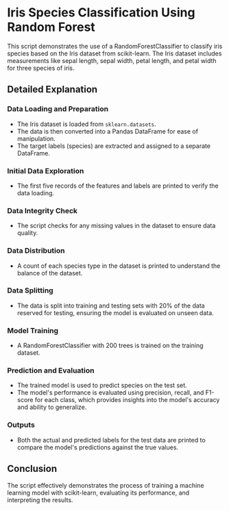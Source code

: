 # Iris Species Classification Using Random Forest

This script demonstrates the use of a RandomForestClassifier to classify iris species based on the Iris dataset from scikit-learn. The Iris dataset includes measurements like sepal length, sepal width, petal length, and petal width for three species of iris.

## Detailed Explanation

### Data Loading and Preparation
- The Iris dataset is loaded from `sklearn.datasets`.
- The data is then converted into a Pandas DataFrame for ease of manipulation.
- The target labels (species) are extracted and assigned to a separate DataFrame.

### Initial Data Exploration
- The first five records of the features and labels are printed to verify the data loading.

### Data Integrity Check
- The script checks for any missing values in the dataset to ensure data quality.

### Data Distribution
- A count of each species type in the dataset is printed to understand the balance of the dataset.

### Data Splitting
- The data is split into training and testing sets with 20% of the data reserved for testing, ensuring the model is evaluated on unseen data.

### Model Training
- A RandomForestClassifier with 200 trees is trained on the training dataset.

### Prediction and Evaluation
- The trained model is used to predict species on the test set.
- The model's performance is evaluated using precision, recall, and F1-score for each class, which provides insights into the model's accuracy and ability to generalize.

### Outputs
- Both the actual and predicted labels for the test data are printed to compare the model's predictions against the true values.

## Conclusion
The script effectively demonstrates the process of training a machine learning model with scikit-learn, evaluating its performance, and interpreting the results.
